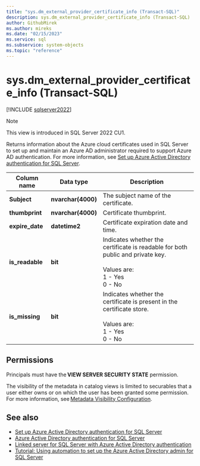 ```yaml
---
title: "sys.dm_external_provider_certificate_info (Transact-SQL)"
description: sys.dm_external_provider_certificate_info (Transact-SQL)
author: GithubMirek
ms.author: mireks
ms.date: "02/15/2023"
ms.service: sql
ms.subservice: system-objects
ms.topic: "reference"
---
```

# sys.dm_external_provider_certificate_info (Transact-SQL)
[!INCLUDE [sqlserver2022](../../includes/applies-to-version/sqlserver2022.md)]

> [!NOTE]
> This view is introduced in SQL Server 2022 CU1.

Returns information about the Azure cloud certificates used in SQL Server to set up and maintain an Azure AD administrator required to support Azure AD authentication. For more information, see [Set up Azure Active Directory authentication for SQL Server](/sql/relational-databases/security/authentication-access/azure-ad-authentication-sql-server-setup-tutorial).
  
|Column name|Data type|Description|  
|-----------------|---------------|-----------------|  
|**Subject**|**nvarchar(4000)**|The subject name of the certificate.|  
|**thumbprint**|**nvarchar(4000)**|Certificate thumbprint.|  
|**expire_date**|**datetime2**|Certificate expiration date and time.|  
|**is_readable**|**bit**|Indicates whether the certificate is readable for both public and private key. </br> </br> Values are: </br> 1 - Yes </br> 0 - No|  
|**is_missing**|**bit**|Indicates whether the certificate is present in the certificate store. </br> </br> Values are: </br> 1 - Yes </br> 0 - No|  
  
## Permissions

Principals must have the **VIEW SERVER SECURITY STATE** permission.
  
The visibility of the metadata in catalog views is limited to securables that a user either owns or on which the user has been granted some permission. For more information, see [Metadata Visibility Configuration](/sql/relational-databases/security/metadata-visibility-configuration).
  
## See also

- [Set up Azure Active Directory authentication for SQL Server](/sql/relational-databases/security/authentication-access/azure-ad-authentication-sql-server-setup-tutorial)
- [Azure Active Directory authentication for SQL Server](/sql/relational-databases/security/authentication-access/azure-ad-authentication-sql-server-overview)
- [Linked server for SQL Server with Azure Active Directory authentication](/sql/relational-databases/security/authentication-access/azure-ad-authentication-sql-server-linked-server)
- [Tutorial: Using automation to set up the Azure Active Directory admin for SQL Server](/sql/relational-databases/security/azure-ad-authentication-sql-server-automation-setup-tutorial)
